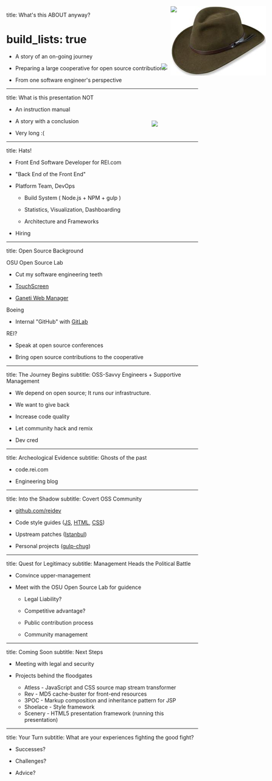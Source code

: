 title: What's this ABOUT anyway?
# build_lists: true

<!-- Start by clarifying purpose of this presentation -->

- A story of an on-going journey

- Preparing a large cooperative for open source contributions

- From one software engineer's perspective

    <!-- Public Affairs: My experiences/opinion, not necessarily REI's -->

---

title: What is this presentation NOT

<!-- Start by setting expectations -->

- An instruction manual

    <!-- ...for convincing your organization for open source contributions -->

- A story with a conclusion

    <!-- ongoing discussion -->

- Very long :(

    <!--
        - Wheels of bureaucracy turn slowly

        - Open it up to you all to share your stories (successes, challenges)
    -->

---

title: Hats!

<img
  style="
    width:    250px;
    position: absolute;
    right:    50px;
    top:      50px"
  src='images/hat.jpg'>
<!-- "Dorfman Pacific" http://www.rei.com/product/631470/dorfman-pacific-all-season-crushable-hat -->

- Front End Software Developer for REI.com

    <!-- Surprisingly mature: Among ~40 software developers, SDETS, manual testers -->

- "Back End of the Front End"

    <!-- Unique: Don't like display layer, love accessibility + being close to the user -->

- Platform Team, DevOps

    <!-- Bring software engineering + comp. sci. to the front-end -->

  - Build System ( Node.js + NPM + gulp )

      <!-- Dependency management, modularity, unit testing "Almost like a real programming environment!" -->

  - Statistics, Visualization, Dashboarding

      <!-- Code stability, unit test coverage, performance -->

  - Architecture and Frameworks

      <!-- Maybe you don't need jQuery there -->

- Hiring

    <!--
      Interview exercise, not only code skills,

      candidate's software engineering skills, commit messages

      (Let me in, had to raise the bar)
    -->

---

title: Open Source Background

<!-- Asked to provide OSS background -->

<img style="
    width:    250px;
    position: absolute;
    right:    50px;
    top:      50px"
  src="https://www.python.org/images/infrastructure/osl.png">

<img style="
    width:    275px;
    position: absolute;
    right:    50px;
    top:      200px"
  src="http://www.parabolicarc.com/wp-content/uploads/2009/04/boeing_logo.jpg">

<img style="
    width:    300px;
    position: absolute;
    right:    50px;
    top:      350px"
  src="http://activeinboston.com/wp-content/uploads/2013/12/REI-Logo.png">

OSU Open Source Lab

  <!-- Long time supporter of open source, lucky to get in -->

  - Cut my software engineering teeth

    <!-- Learned more than in college -->

  - [TouchScreen](https://code.osuosl.org/projects/touchscreen)

    <!-- Kiosk Software, Outside OSL Data Center -->

  - [Ganeti Web Manager](https://code.osuosl.org/projects/ganeti-webmgr)

    <!-- Mange Google's Ganeti virtual machine clusters via the web -->

Boeing

  - Internal "GitHub" with [GitLab](https://www.gitlab.com/)

    <!-- Internal "open source" community organization -->

REI?

  <!-- Personal crusade to bring open source to the cooperative -->

  - Speak at open source conferences

  - Bring open source contributions to the cooperative

      <!-- What I'm here to talk about -->

---

title: The Journey Begins
subtitle: OSS-Savvy Engineers + Supportive Management

<!--
    - OSS - savvy engineers

    - Been working with the OSS community for many years
-->

- We depend on open source; It runs our infrastructure.

    <!-- Java, Jenkins, Apache, Maven, Node + hundreds of other libraries and tools -->

- We want to give back

    <!--
        - Hippy reasons: Passionate people

        - Culture of environmental stewardship and community service (extend -> software)
    -->

- Increase code quality

    <!--
        - "given enough eyeballs, all bugs are shallow" - Linus's Law (need to find/fix bugs anyway, better to find them sooner)

        - Higher quality code if know your name is publicly attached to it
    -->

- Let community hack and remix

    <!--
        - Engineers are busy

        - What can the public come up with given these APIs?
    -->

- Dev cred

    <!--
        - More selfish reasons...

        - Reputation. "Oh, you're a WEB DEV" feel like I have to defend my honor

        - Attracting devs. (Many devs don't know REI develops its own software.)

        - We want to play!
    -->

---

title: Archeological Evidence
subtitle: Ghosts of the past

<!--
    - Working at REI for 15 months (yes, still in months)

    - Ever dig through code and find ghostly footprints?

    - Oh god, someone's tried this before!
-->

- code.rei.com

    <!--
        - Intended to document our APIs/SOA architecture

        - Security shut it down (security through obsurity)

        - Sitting on the edge of our network, blocked by a single firewall filter
    -->

- Engineering blog

    <!--
        - Engineers write blog posts re: solved problems
    -->

---

title: Into the Shadow
subtitle: Covert OSS Community

- [github.com/reidev](https://github.com/reidev)

- Code style guides ([JS](https://github.com/reidev/js-style-guide), [HTML](https://github.com/reidev/markup-style-guide), [CSS](https://github.com/reidev/stylesheet-style-guide))

    <!--
        - AirBnB fork, JS style guide

        - documentation deemed safe by management
    -->

- Upstream patches ([Istanbul](https://github.com/reidev/istanbul))

    <!--
        - Istanbul (code coverage)

        - NPM tools

        - Gulp
    -->

- Personal projects ([gulp-chug](https://github.com/robatron/gulp-chug))

    <!--
        - gulp-chug
    -->

---

title: Quest for Legitimacy
subtitle: Management Heads the Political Battle

<!-- As with many development problems at REI, the hardest part is political, not technical -->

- Convince upper-management

    <!--
        - Through the director level

        - Agree it aligns with REI's core values of stewardship and community service

        - Green light
    -->

- Meet with the OSU Open Source Lab for guidence

     <!--
         - Gracious
     -->

    - Legal Liability?

        <!-- Most OSS licences release liability -->

    - Competitive advantage?

        <!--
            - Retailer

            - Front-end code accessable for the curious anyway
        -->

    - Public contribution process

        <!--
            - Already use Git, Stash, Jenkins, etc.
        -->

    - Community management

        <!--
            - PR guidelines
        -->

---

title: Coming Soon
subtitle: Next Steps

- Meeting with legal and security

    <!--
        - Initial pitch

        - back to us in a couple weeks
    -->

- Projects behind the floodgates

    - Atless     - JavaScript and CSS source map stream transformer
    - Rev        - MD5 cache-buster for front-end resources
    - 3POC       - Markup composition and inheritance pattern for JSP
    - Shoelace   - Style framework
    - Scenery    - HTML5 presentation framework (running this presentation)

---

title: Your Turn
subtitle: What are your experiences fighting the good fight?

- Successes?

- Challenges?

- Advice?
